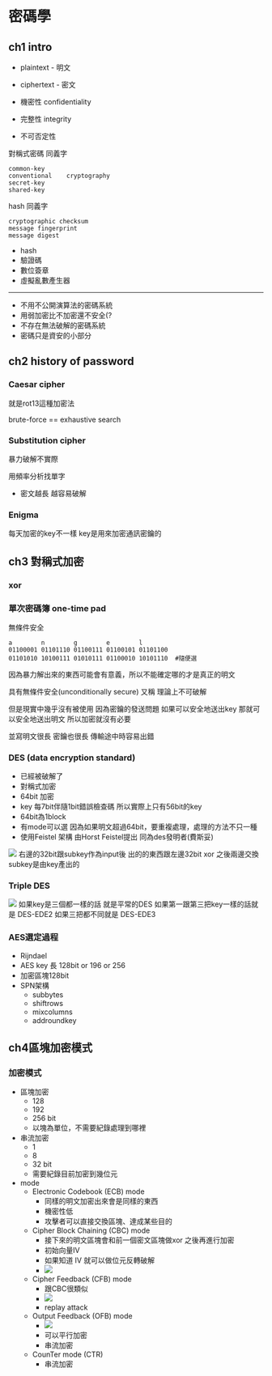 # 密碼學
## ch1 intro
- plaintext - 明文
- ciphertext - 密文

- 機密性 confidentiality
- 完整性 integrity
- 不可否定性

對稱式密碼 同義字
```
common-key
conventional    cryptography
secret-key
shared-key
```
hash 同義字
```
cryptographic checksum
message fingerprint
message digest
```
- hash
- 驗證碼
- 數位簽章
- 虛擬亂數產生器
---
- 不用不公開演算法的密碼系統
- 用弱加密比不加密還不安全(?
- 不存在無法破解的密碼系統
- 密碼只是資安的小部分

## ch2 history of password
### Caesar cipher
就是rot13這種加密法

brute-force == exhaustive search

### Substitution cipher 
暴力破解不實際

用頻率分析找單字

- 密文越長 越容易破解

### Enigma
每天加密的key不一樣
key是用來加密通訊密鑰的 
## ch3 對稱式加密
### xor 

### 單次密碼簿 one-time pad

無條件安全
```
a        n        g        e        l 
01100001 01101110 01100111 01100101 01101100 
01101010 10100111 01010111 01100010 10101110  #隨便選
```
因為暴力解出來的東西可能會有意義，所以不能確定哪的才是真正的明文

具有無條件安全(unconditionally secure) 又稱 理論上不可破解

但是現實中幾乎沒有被使用 因為密鑰的發送問題 如果可以安全地送出key 那就可以安全地送出明文 所以加密就沒有必要

並寫明文很長 密鑰也很長 傳輸途中時容易出錯
### DES (data encryption standard)
- 已經被破解了
- 對稱式加密
- 64bit 加密 
- key 每7bit伴隨1bit錯誤檢查碼 所以實際上只有56bit的key
- 64bit為1block
- 有mode可以選 因為如果明文超過64bit，要重複處理，處理的方法不只一種
- 使用Feistel 架構 由Horst Feistel提出 同為des發明者(費斯妥)

![](https://lh3.googleusercontent.com/proxy/xw0DnrG6TgFXiy94sV4SpTotsZkADNx3LDF_BQWfDf4uj-m83BXejkwgvmVZS2kiV6S1a7G_l9M20M96OdlDJTPJkpccdxHIz3XDxTVvKD33NhsMeWJS-y6_gFtjpgh-89ZmH6HmP2Rh5MNE0YqzVLTSsA)
右邊的32bit跟subkey作為input後 出的的東西跟左邊32bit xor
之後兩邊交換 subkey是由key產出的
### Triple DES
![](https://discretegroupblog.files.wordpress.com/2014/03/working-of-triple-des-algorithm-wwwsanjaalcom.png)
如果key是三個都一樣的話 就是平常的DES
如果第一跟第三把key一樣的話就是 DES-EDE2
如果三把都不同就是 DES-EDE3
### AES選定過程
- Rijndael
- AES key 長 128bit or 196 or 256
- 加密區塊128bit
- SPN架構
  - subbytes
  - shiftrows
  - mixcolumns
  - addroundkey

## ch4區塊加密模式
### 加密模式
- 區塊加密
  - 128
  - 192
  - 256 bit
  - 以塊為單位，不需要紀錄處理到哪裡
- 串流加密
  - 1
  - 8
  - 32 bit
  - 需要紀錄目前加密到幾位元
- mode
  -  Electronic Codebook (ECB) mode
     -  同樣的明文加密出來會是同樣的東西
     -  機密性低
     -  攻擊者可以直接交換區塊、達成某些目的
  -  Cipher Block Chaining (CBC) mode
     -  接下來的明文區塊會和前一個密文區塊做xor 之後再進行加密
     -  初始向量IV
     -  如果知道 IV 就可以做位元反轉破解
     -  ![](https://upload.wikimedia.org/wikipedia/commons/d/d3/Cbc_encryption.png)
  -  Cipher Feedback (CFB) mode
     -  跟CBC很類似 
     -  ![](https://upload.wikimedia.org/wikipedia/commons/f/fd/Cfb_encryption.png)
     -  replay attack
  -  Output Feedback (OFB) mode
     -  ![](https://upload.wikimedia.org/wikipedia/commons/a/a9/Ofb_encryption.png)
     -  可以平行加密
     -  串流加密
  -  CounTer mode (CTR)
     -  串流加密
